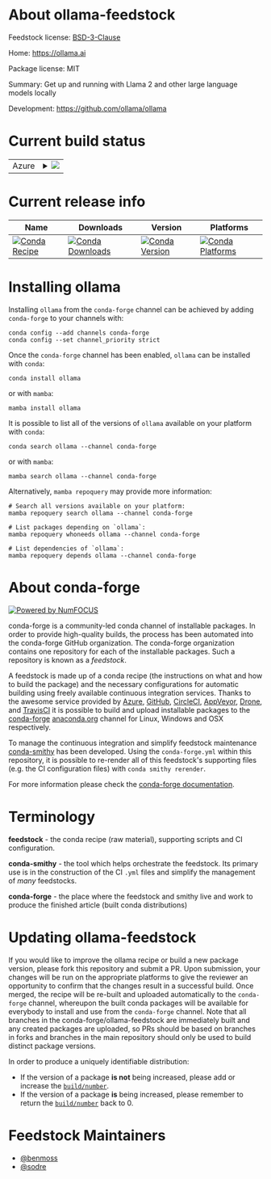 About ollama-feedstock
======================

Feedstock license: [BSD-3-Clause](https://github.com/conda-forge/ollama-feedstock/blob/main/LICENSE.txt)

Home: https://ollama.ai

Package license: MIT

Summary: Get up and running with Llama 2 and other large language models locally

Development: https://github.com/ollama/ollama

Current build status
====================


<table>
    
  <tr>
    <td>Azure</td>
    <td>
      <details>
        <summary>
          <a href="https://dev.azure.com/conda-forge/feedstock-builds/_build/latest?definitionId=20880&branchName=main">
            <img src="https://dev.azure.com/conda-forge/feedstock-builds/_apis/build/status/ollama-feedstock?branchName=main">
          </a>
        </summary>
        <table>
          <thead><tr><th>Variant</th><th>Status</th></tr></thead>
          <tbody><tr>
              <td>linux_64_c_compiler_version11cuda_compilernvcccuda_compiler_version11.8cxx_compiler_version11</td>
              <td>
                <a href="https://dev.azure.com/conda-forge/feedstock-builds/_build/latest?definitionId=20880&branchName=main">
                  <img src="https://dev.azure.com/conda-forge/feedstock-builds/_apis/build/status/ollama-feedstock?branchName=main&jobName=linux&configuration=linux%20linux_64_c_compiler_version11cuda_compilernvcccuda_compiler_version11.8cxx_compiler_version11" alt="variant">
                </a>
              </td>
            </tr><tr>
              <td>linux_64_c_compiler_version12cuda_compilercuda-nvcccuda_compiler_version12.6cxx_compiler_version12</td>
              <td>
                <a href="https://dev.azure.com/conda-forge/feedstock-builds/_build/latest?definitionId=20880&branchName=main">
                  <img src="https://dev.azure.com/conda-forge/feedstock-builds/_apis/build/status/ollama-feedstock?branchName=main&jobName=linux&configuration=linux%20linux_64_c_compiler_version12cuda_compilercuda-nvcccuda_compiler_version12.6cxx_compiler_version12" alt="variant">
                </a>
              </td>
            </tr><tr>
              <td>linux_64_c_compiler_version13cuda_compilerNonecuda_compiler_versionNonecxx_compiler_version13</td>
              <td>
                <a href="https://dev.azure.com/conda-forge/feedstock-builds/_build/latest?definitionId=20880&branchName=main">
                  <img src="https://dev.azure.com/conda-forge/feedstock-builds/_apis/build/status/ollama-feedstock?branchName=main&jobName=linux&configuration=linux%20linux_64_c_compiler_version13cuda_compilerNonecuda_compiler_versionNonecxx_compiler_version13" alt="variant">
                </a>
              </td>
            </tr><tr>
              <td>osx_64</td>
              <td>
                <a href="https://dev.azure.com/conda-forge/feedstock-builds/_build/latest?definitionId=20880&branchName=main">
                  <img src="https://dev.azure.com/conda-forge/feedstock-builds/_apis/build/status/ollama-feedstock?branchName=main&jobName=osx&configuration=osx%20osx_64_" alt="variant">
                </a>
              </td>
            </tr><tr>
              <td>osx_arm64</td>
              <td>
                <a href="https://dev.azure.com/conda-forge/feedstock-builds/_build/latest?definitionId=20880&branchName=main">
                  <img src="https://dev.azure.com/conda-forge/feedstock-builds/_apis/build/status/ollama-feedstock?branchName=main&jobName=osx&configuration=osx%20osx_arm64_" alt="variant">
                </a>
              </td>
            </tr><tr>
              <td>win_64_cuda_compiler_versionNone</td>
              <td>
                <a href="https://dev.azure.com/conda-forge/feedstock-builds/_build/latest?definitionId=20880&branchName=main">
                  <img src="https://dev.azure.com/conda-forge/feedstock-builds/_apis/build/status/ollama-feedstock?branchName=main&jobName=win&configuration=win%20win_64_cuda_compiler_versionNone" alt="variant">
                </a>
              </td>
            </tr>
          </tbody>
        </table>
      </details>
    </td>
  </tr>
</table>

Current release info
====================

| Name | Downloads | Version | Platforms |
| --- | --- | --- | --- |
| [![Conda Recipe](https://img.shields.io/badge/recipe-ollama-green.svg)](https://anaconda.org/conda-forge/ollama) | [![Conda Downloads](https://img.shields.io/conda/dn/conda-forge/ollama.svg)](https://anaconda.org/conda-forge/ollama) | [![Conda Version](https://img.shields.io/conda/vn/conda-forge/ollama.svg)](https://anaconda.org/conda-forge/ollama) | [![Conda Platforms](https://img.shields.io/conda/pn/conda-forge/ollama.svg)](https://anaconda.org/conda-forge/ollama) |

Installing ollama
=================

Installing `ollama` from the `conda-forge` channel can be achieved by adding `conda-forge` to your channels with:

```
conda config --add channels conda-forge
conda config --set channel_priority strict
```

Once the `conda-forge` channel has been enabled, `ollama` can be installed with `conda`:

```
conda install ollama
```

or with `mamba`:

```
mamba install ollama
```

It is possible to list all of the versions of `ollama` available on your platform with `conda`:

```
conda search ollama --channel conda-forge
```

or with `mamba`:

```
mamba search ollama --channel conda-forge
```

Alternatively, `mamba repoquery` may provide more information:

```
# Search all versions available on your platform:
mamba repoquery search ollama --channel conda-forge

# List packages depending on `ollama`:
mamba repoquery whoneeds ollama --channel conda-forge

# List dependencies of `ollama`:
mamba repoquery depends ollama --channel conda-forge
```


About conda-forge
=================

[![Powered by
NumFOCUS](https://img.shields.io/badge/powered%20by-NumFOCUS-orange.svg?style=flat&colorA=E1523D&colorB=007D8A)](https://numfocus.org)

conda-forge is a community-led conda channel of installable packages.
In order to provide high-quality builds, the process has been automated into the
conda-forge GitHub organization. The conda-forge organization contains one repository
for each of the installable packages. Such a repository is known as a *feedstock*.

A feedstock is made up of a conda recipe (the instructions on what and how to build
the package) and the necessary configurations for automatic building using freely
available continuous integration services. Thanks to the awesome service provided by
[Azure](https://azure.microsoft.com/en-us/services/devops/), [GitHub](https://github.com/),
[CircleCI](https://circleci.com/), [AppVeyor](https://www.appveyor.com/),
[Drone](https://cloud.drone.io/welcome), and [TravisCI](https://travis-ci.com/)
it is possible to build and upload installable packages to the
[conda-forge](https://anaconda.org/conda-forge) [anaconda.org](https://anaconda.org/)
channel for Linux, Windows and OSX respectively.

To manage the continuous integration and simplify feedstock maintenance
[conda-smithy](https://github.com/conda-forge/conda-smithy) has been developed.
Using the ``conda-forge.yml`` within this repository, it is possible to re-render all of
this feedstock's supporting files (e.g. the CI configuration files) with ``conda smithy rerender``.

For more information please check the [conda-forge documentation](https://conda-forge.org/docs/).

Terminology
===========

**feedstock** - the conda recipe (raw material), supporting scripts and CI configuration.

**conda-smithy** - the tool which helps orchestrate the feedstock.
                   Its primary use is in the construction of the CI ``.yml`` files
                   and simplify the management of *many* feedstocks.

**conda-forge** - the place where the feedstock and smithy live and work to
                  produce the finished article (built conda distributions)


Updating ollama-feedstock
=========================

If you would like to improve the ollama recipe or build a new
package version, please fork this repository and submit a PR. Upon submission,
your changes will be run on the appropriate platforms to give the reviewer an
opportunity to confirm that the changes result in a successful build. Once
merged, the recipe will be re-built and uploaded automatically to the
`conda-forge` channel, whereupon the built conda packages will be available for
everybody to install and use from the `conda-forge` channel.
Note that all branches in the conda-forge/ollama-feedstock are
immediately built and any created packages are uploaded, so PRs should be based
on branches in forks and branches in the main repository should only be used to
build distinct package versions.

In order to produce a uniquely identifiable distribution:
 * If the version of a package **is not** being increased, please add or increase
   the [``build/number``](https://docs.conda.io/projects/conda-build/en/latest/resources/define-metadata.html#build-number-and-string).
 * If the version of a package **is** being increased, please remember to return
   the [``build/number``](https://docs.conda.io/projects/conda-build/en/latest/resources/define-metadata.html#build-number-and-string)
   back to 0.

Feedstock Maintainers
=====================

* [@benmoss](https://github.com/benmoss/)
* [@sodre](https://github.com/sodre/)

